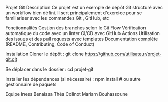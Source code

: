 Projet Git
Description
Ce projet est un exemple de dépôt Git structuré avec un workflow bien défini. Il sert principalement d'exercice pour se familiariser avec les commandes Git , GitHub, etc

Fonctionnalités
Gestion des branches selon le Git Flow
Vérification automatique du code avec un linter
CI/CD avec GitHub Actions
Utilisation des issues et des pull requests avec templates
Documentation complète (README, Contributing, Code of Conduct)

Installation
Cloner le dépôt :
    git clone https://github.com/utilisateur/projet-git.git

Se déplacer dans le dossier :
    cd projet-git

Installer les dépendances (si nécessaire) :
   npm install  # ou autre gestionnaire de paquets


Equipe
Iness Benaissa
Théa Colinot
Mariam Bouhassoune
